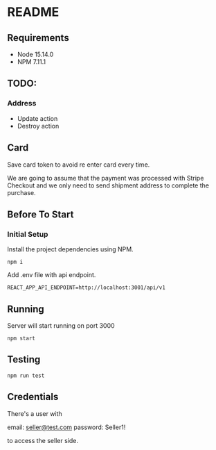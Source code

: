 # README

## Requirements

- Node 15.14.0
- NPM 7.11.1

## TODO:

### Address

- Update action
- Destroy action

## Card

Save card token to avoid re enter card every time.

We are going to assume that the payment was processed with Stripe Checkout and we only need to send shipment address to complete the purchase. 

## Before To Start

### Initial Setup

Install the project dependencies using NPM.

```
npm i
```

Add .env file with api endpoint.


```
REACT_APP_API_ENDPOINT=http://localhost:3001/api/v1
```

## Running

Server will start running on port 3000

```
npm start
```

## Testing

```
npm run test
```

## Credentials

There's a user with

email: seller@test.com
password: Seller1!

to access the seller side.